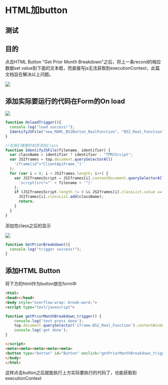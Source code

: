 # HTML加button

## 测试

## 目的
点击HTML Button "Get Prior Month Breakdown"之后，将上一条record的相应数据set value到下面的文本框，而直接写js无法获取到executionContext，此篇文档旨在解决以上问题。

![](https://cdn.nlark.com/yuque/0/2024/png/44356440/1733724146881-3dd735b5-dcea-4706-a0a1-6e2583c8ff3c.png)

## 添加实际要运行的代码在Form的On load
![](https://cdn.nlark.com/yuque/0/2024/png/44356440/1733725503933-b8f37c63-cc22-4fce-be0f-002dd2be6b6d.png)

```javascript
function OnloadTrigger(){
  console.log("load success!");
  IdentifyJSFile("new_MAML_B52Button_RealFunction", "B52_Real_Function");
}

//在我们需要的标签添加class
function IdentifyJSFile(filename, identifier) {
  var className = identifier ? identifier : "TPMJSrcipt";
  var JSIframes = top.document.querySelectorAll(
    'iframe[id^="ClientApiFrame_"]'
  );
  for (var i = 0; i < JSIframes.length; i++) {
    var JSIframesScript = JSIframes[i].contentDocument.querySelectorAll(
      'script[src*="' + filename + '"]'
    );
    if (JSIframesScript.length != 0 && JSIframes[i].classList.value == "") {
      JSIframes[i].classList.add(className);
      return;
    }
  }
}
```

添加完class之后的显示

![](https://cdn.nlark.com/yuque/0/2024/png/44356440/1733725677752-9da9a400-78a9-46fe-99c9-0364058499be.png)

```javascript
function GetPriorBreakdown(){
  console.log("trigger success!");
}
```

## 添加HTML Button
将下方的html作为button放在form中

```html
<html>
<head></head>
<body style="overflow-wrap: break-word;">
<script type="text/javascript">

function getPriorMonthBreakdown_trigger() {
    console.log('test press done');
    top.document.querySelector('iframe.B52_Real_Function').contentWindow.GetPriorBreakdown();
    console.log('get done');
}

</script>
<meta><meta><meta><meta><meta>
<button type="button" id="Button" onclick="getPriorMonthBreakdown_trigger()">Get Prior Month Breakdown</button>
</body>
</html>
```

这样点击button之后就能执行上方实际要执行的代码了，也能获取到executionContext 
